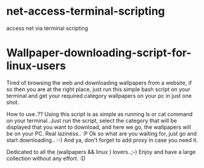 # net-access-terminal-scripting
access net via terminal scripting


# Wallpaper-downloading-script-for-linux-users
Tired of browsing the web and downloading wallpapers from a website, if so then you are at the right place, just run this simple bash script on your terminal and get your required category wallpapers on your pc in just one shot.

How to use..??
Using this script is as simple as running ls or cat command on your terminal.
Just run the script, select the category that will be displayed that you want to download, and here we go, the wallpapers will be on your PC. Real laziness.. :P
Ok so what are you waiting for, just go and start downloading..  :-)
And ya, don't forget to add proxy in case you need it.

Dedicated to all the (wallpapers && linux ) lovers..;-)
Enjoy and have a large collection without any effort. :D

